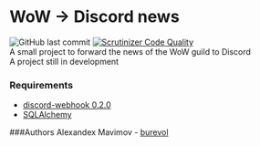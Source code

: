 # WoW -> Discord news


![GitHub last commit](https://img.shields.io/github/last-commit/google/skia.svg)
[![Scrutinizer Code Quality](https://scrutinizer-ci.com/g/burevol/wow_discord_news/badges/quality-score.png?b=master)](https://scrutinizer-ci.com/g/burevol/wow_discord_news/?branch=master)  
A small project to forward the news of the WoW guild to Discord  
A project still in development

### Requirements
* [discord-webhook 0.2.0](https://pypi.org/project/discord-webhook/ )
* [SQLAlchemy](https://www.sqlalchemy.org/)  

###Authors
Alexandex Mavimov - [burevol](https://github.com/burevol)

